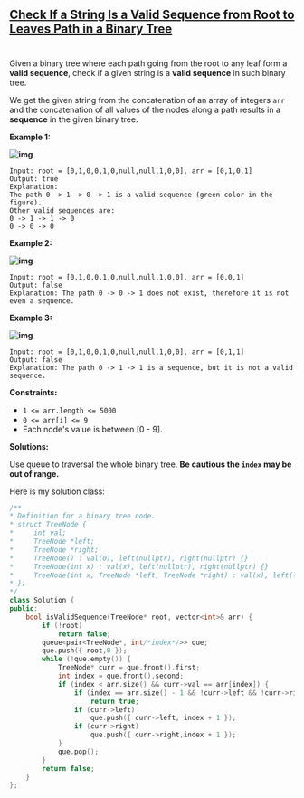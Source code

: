 ## [Check If a String Is a Valid Sequence from Root to Leaves Path in a Binary Tree](https://leetcode.com/explore/featured/card/30-day-leetcoding-challenge/532/week-5/3315/)

> #

Given a binary tree where each path going from the root to any leaf form a **valid sequence**, check if a given string is a **valid sequence** in such binary tree. 

We get the given string from the concatenation of an array of integers `arr` and the concatenation of all values of the nodes along a path results in a **sequence** in the given binary tree.

 

**Example 1:**

**![img](./imgs/#5.png)**

```
Input: root = [0,1,0,0,1,0,null,null,1,0,0], arr = [0,1,0,1]
Output: true
Explanation: 
The path 0 -> 1 -> 0 -> 1 is a valid sequence (green color in the figure). 
Other valid sequences are: 
0 -> 1 -> 1 -> 0 
0 -> 0 -> 0
```

**Example 2:**

**![img](./imgs/#5-2.png)**

```
Input: root = [0,1,0,0,1,0,null,null,1,0,0], arr = [0,0,1]
Output: false 
Explanation: The path 0 -> 0 -> 1 does not exist, therefore it is not even a sequence.
```

**Example 3:**

**![img](./imgs/#5-3.png)**

```
Input: root = [0,1,0,0,1,0,null,null,1,0,0], arr = [0,1,1]
Output: false
Explanation: The path 0 -> 1 -> 1 is a sequence, but it is not a valid sequence.
```

 

**Constraints:**

- `1 <= arr.length <= 5000`
- `0 <= arr[i] <= 9`
- Each node's value is between [0 - 9].



**Solutions:**

Use queue to traversal the whole binary tree. **Be cautious the `index` may be out of range.**

Here is my solution class:

```c++
/**
* Definition for a binary tree node.
* struct TreeNode {
*     int val;
*     TreeNode *left;
*     TreeNode *right;
*     TreeNode() : val(0), left(nullptr), right(nullptr) {}
*     TreeNode(int x) : val(x), left(nullptr), right(nullptr) {}
*     TreeNode(int x, TreeNode *left, TreeNode *right) : val(x), left(left), right(right) {}
* };
*/
class Solution {
public:
	bool isValidSequence(TreeNode* root, vector<int>& arr) {
		if (!root)
			return false;
		queue<pair<TreeNode*, int/*index*/>> que;
		que.push({ root,0 });
		while (!que.empty()) {
			TreeNode* curr = que.front().first;
			int index = que.front().second;
			if (index < arr.size() && curr->val == arr[index]) {
				if (index == arr.size() - 1 && !curr->left && !curr->right)
					return true;
				if (curr->left)
					que.push({ curr->left, index + 1 });
				if (curr->right)
					que.push({ curr->right,index + 1 });
			}
			que.pop();
		}
		return false;
	}
};
```

